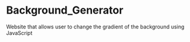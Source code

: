 # Background_Generator
Website that allows user to change the gradient of the background using JavaScript
